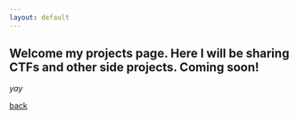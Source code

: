 ```yaml
---
layout: default
---
```


## Welcome my projects page. Here I will be sharing CTFs and other side projects. Coming soon!

_yay_

[back](./about)